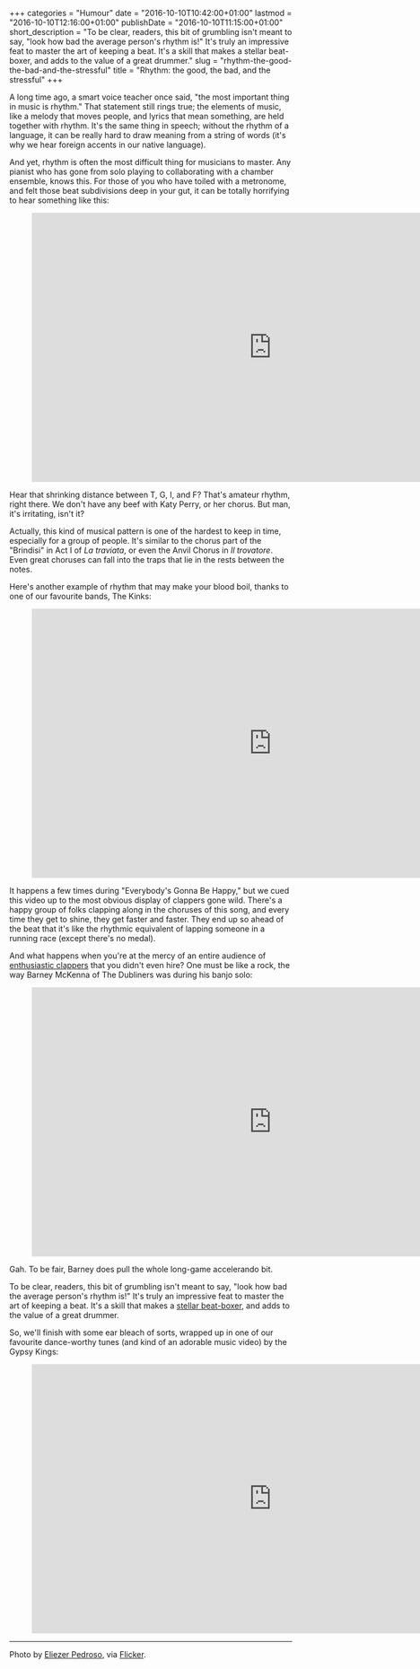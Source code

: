 +++
categories = "Humour"
date = "2016-10-10T10:42:00+01:00"
lastmod = "2016-10-10T12:16:00+01:00"
publishDate = "2016-10-10T11:15:00+01:00"
short_description = "To be clear, readers, this bit of grumbling isn&#039;t meant to say, &quot;look how bad the average person&#039;s rhythm is!&quot; It&#039;s truly an impressive feat to master the art of keeping a beat. It&#039;s a skill that makes a stellar beat-boxer, and adds to the value of a great drummer."
slug = "rhythm-the-good-the-bad-and-the-stressful"
title = "Rhythm: the good, the bad, and the stressful"
+++

A long time ago, a smart voice teacher once said, "the most important thing in music is rhythm." That statement still rings true; the elements of music, like a melody that moves people, and lyrics that mean something, are held together with rhythm. It's the same thing in speech; without the rhythm of a language, it can be really hard to draw meaning from a string of words (it's why we hear foreign accents in our native language).

And yet, rhythm is often the most difficult thing for musicians to master. Any pianist who has gone from solo playing to collaborating with a chamber ensemble, knows this. For those of you who have toiled with a metronome, and felt those beat subdivisions deep in your gut, it can be totally horrifying to hear something like this:

<figure data-type="video">
<iframe width="854" height="480" src="https://www.youtube.com/embed/KlyXNRrsk4A?start=221" frameborder="0" allowfullscreen></iframe>
</figure>

Hear that shrinking distance between T, G, I, and F? That's amateur rhythm, right there. We don't have any beef with Katy Perry, or her chorus. But man, it's irritating, isn't it?

Actually, this kind of musical pattern is one of the hardest to keep in time, especially for a group of people. It's similar to the chorus part of the "Brindisi" in Act I of *La traviata*, or even the Anvil Chorus in *Il trovatore*. Even great choruses can fall into the traps that lie in the rests between the notes.

Here's another example of rhythm that may make your blood boil, thanks to one of our favourite bands, The Kinks:

<figure data-type="video">
<iframe width="854" height="480" src="https://www.youtube.com/embed/Z79vd3NpW7k?start=100" frameborder="0" allowfullscreen></iframe>
</figure>

It happens a few times during "Everybody's Gonna Be Happy," but we cued this video up to the most obvious display of clappers gone wild. There's a happy group of folks clapping along in the choruses of this song, and every time they get to shine, they get faster and faster. They end up so ahead of the beat that it's like the rhythmic equivalent of lapping someone in a running race (except there's no medal).

And what happens when you're at the mercy of an entire audience of [enthusiastic clappers](https://www.reddit.com/r/explainlikeimfive/comments/109mmd/eli5_why_cant_people_clap_in_unison_to_a_song/) that you didn't even hire? One must be like a rock, the way Barney McKenna of The Dubliners was during his banjo solo:

<figure data-type="video">
<iframe width="854" height="480" src="https://www.youtube.com/embed/kBNOVhWo5Hg" frameborder="0" allowfullscreen></iframe>
</figure>

Gah. To be fair, Barney does pull the whole long-game accelerando bit.

To be clear, readers, this bit of grumbling isn't meant to say, "look how bad the average person's rhythm is!" It's truly an impressive feat to master the art of keeping a beat. It's a skill that makes a [stellar beat-boxer](https://www.youtube.com/watch?v=P1Fov2Licjw), and adds to the value of a great drummer.

So, we'll finish with some ear bleach of sorts, wrapped up in one of our favourite dance-worthy tunes (and kind of an adorable music video) by the Gypsy Kings:

<figure data-type="video">
<iframe width="854" height="480" src="https://www.youtube.com/embed/oxNK7VBizac?start=57" frameborder="0" allowfullscreen></iframe>
</figure>

***
Photo by [Eliezer Pedroso](https://www.flickr.com/photos/eliezerpedroso/), via [Flicker](https://creativecommons.org/licenses/by/2.0/).
